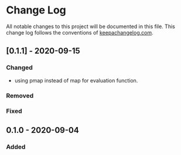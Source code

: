 # Change Log
All notable changes to this project will be documented in this file. This change log follows the conventions of [keepachangelog.com](http://keepachangelog.com/).

## [0.1.1] - 2020-09-15
### Changed
- using pmap instead of map for evaluation function.

### Removed

### Fixed

## 0.1.0 - 2020-09-04
### Added
